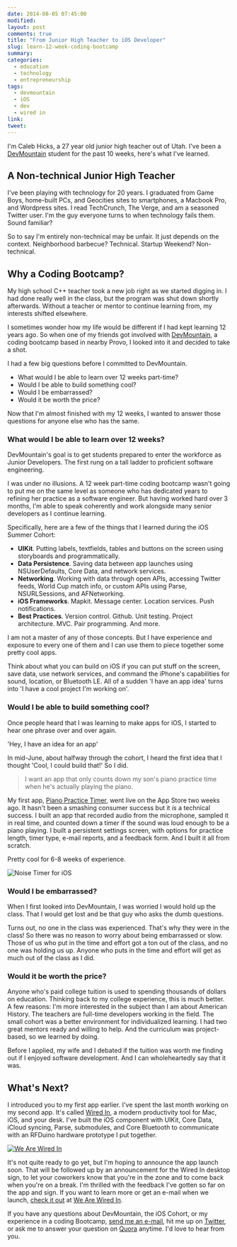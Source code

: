 ```yaml
---
date: 2014-08-05 07:45:00
modified:
layout: post
comments: true
title: "From Junior High Teacher to iOS Developer"
slug: learn-12-week-coding-bootcamp
summary:
categories:
  - education
  - technology
  - entrepreneurship
tags: 
  - devmountain
  - iOS
  - dev
  - wired in
link: 
tweet: 
---
```


I'm Caleb Hicks, a 27 year old junior high teacher out of Utah. I've been a [DevMountain][2] student for the past 10 weeks, here's what I've learned.

## A Non-technical Junior High Teacher

I've been playing with technology for 20 years. I graduated from Game Boys, home-built PCs, and  Geocities sites to smartphones, a Macbook Pro, and Wordpress sites. I read TechCrunch, The Verge, and am a seasoned Twitter user. I'm the guy everyone turns to when technology fails them. Sound familiar?

So to say I'm entirely non-technical may be unfair. It just depends on the context. Neighborhood barbecue? Technical. Startup Weekend? Non-technical.

## Why a Coding Bootcamp?

My high school C++ teacher took a new job right as we started digging in. I had done really well in the class, but the program was shut down shortly afterwards. Without a teacher or mentor to continue learning from, my interests shifted elsewhere. 

I sometimes wonder how my life would be different if I had kept learning 12 years ago. So when one of my friends got involved with [DevMountain][2], a coding bootcamp based in nearby Provo, I looked into it and decided to take a shot.

I had a few big questions before I committed to DevMountain.

- What would I be able to learn over 12 weeks part-time?
- Would I be able to build something cool?
- Would I be embarrassed?
- Would it be worth the price?

Now that I'm almost finished with my 12 weeks, I wanted to answer those questions for anyone else who has the same.

### What would I be able to learn over 12 weeks?

DevMountain's goal is to get students prepared to enter the workforce as Junior Developers. The first rung on a tall ladder to proficient software engineering. 

I was under no illusions. A 12 week part-time coding bootcamp wasn't going to put me on the same level as someone who has dedicated years to refining her practice as a software engineer. But having worked hard over 3 months, I'm able to speak coherently and work alongside many senior developers as I continue learning.

Specifically, here are a few of the things that I learned during the iOS Summer Cohort:

- **UIKit**. Putting labels, textfields, tables and buttons on the screen using storyboards and programmatically.
- **Data Persistence**. Saving data between app launches using NSUserDefaults, Core Data, and network services.
- **Networking**. Working with data through open APIs, accessing Twitter feeds, World Cup match info, or custom APIs using Parse, NSURLSessions, and AFNetworking.
- **iOS Frameworks**. Mapkit. Message center. Location services. Push notifications. 
- **Best Practices**. Version control. Github. Unit testing. Project architecture. MVC. Pair programming. And more.

I am not a master of any of those concepts. But I have experience and exposure to every one of them and I can use them to piece together some pretty cool apps.

Think about what you can build on iOS if you can put stuff on the screen, save data, use network services, and command the iPhone's capabilities for sound, location, or Bluetooth LE. All of a sudden 'I have an app idea' turns into 'I have a cool project I'm working on'.

### Would I be able to build something cool?

Once people heard that I was learning to make apps for iOS, I started to hear one phrase over and over again.

'Hey, I have an idea for an app'

In mid-June, about halfway through the cohort, I heard the first idea that I thought 'Cool, I could build that!' So I did.

> I want an app that only counts down my son's piano practice time when he's actually playing the piano.

My first app, [Piano Practice Timer][1], went live on the App Store two weeks ago. It hasn't been a smashing consumer success but it *is* a technical success. I built an app that recorded audio from the microphone, sampled it in real time, and counted down a timer if the sound was loud enough to be a piano playing. I built a persistent settings screen, with options for practice length, timer type, e-mail reports, and a feedback form. And I built it all from scratch.

Pretty cool for 6-8 weeks of experience.

![Noise Timer for iOS](http://calebhicks.com/images/caleb-hicks-piano-practice.jpg)

[1]: https://itunes.apple.com/us/app/piano-practice-timer-make/id898962127?mt=8&at=10lqKY&ct=devmtn

### Would I be embarrassed?

When I first looked into DevMountain, I was worried I would hold up the class. That I would get lost and be that guy who asks the dumb questions.

Turns out, no one in the class was experienced. That's why they were in the class! So there was no reason to worry about being embarrassed or slow. Those of us who put in the time and effort got a ton out of the class, and no one was holding us up. Anyone who puts in the time and effort will get as much out of the class as I did.

### Would it be worth the price?

Anyone who's paid college tuition is used to spending thousands of dollars on education. Thinking back to my college experience, this is much better. A few reasons: I'm more interested in the subject than I am about American History. The teachers are full-time developers working in the field. The small cohort was a better environment for individualized learning. I had two great mentors ready and willing to help. And the curriculum was project-based, so we learned by doing.

Before I applied, my wife and I debated if the tuition was worth me finding out if I enjoyed software development. And I can wholeheartedly say that it was.

## What's Next?

I introduced you to my first app earlier. I've spent the last month working on my second app. It's called [Wired In][5], a modern productivity tool for Mac, iOS, and your desk. I've built the iOS component with UIKit, Core Data, iCloud syncing, Parse, submodules, and Core Bluetooth to communicate with an RFDuino hardware prototype I put together.

[![We Are Wired In](http://calebhicks.com/images/wired_splash.png)][5]

It's not quite ready to go yet, but I'm hoping to announce the app launch soon. That will be followed up by an announcement for the Wired In desktop sign, to let your coworkers know that you're in the zone and to come back when you're on a break. I'm thrilled with the feedback I've gotten so far on the app and sign. If you want to learn more or get an e-mail when we launch, [check it out][5] at [We Are Wired In][5].

If you have any questions about DevMountain, the iOS Cohort, or my experience in a coding Bootcamp, [send me an e-mail][3], hit me up on [Twitter][4], or ask me to answer your question on [Quora][6] anytime. I'd love to hear from you.

[2]: https://devmounta.in/?r=VOM
[3]: mailto:calebhicks@gmail.com
[4]: http://twitter.com/calebhicks
[5]: http://wearewired.in
[6]: http://www.quora.com/Caleb-Hicks